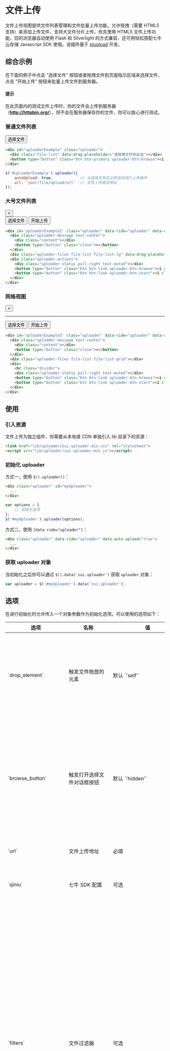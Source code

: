 # 文件上传

文件上传视图提供文件列表管理和文件批量上传功能，允许拖拽（需要 HTML5 支持）来添加上传文件，支持大文件分片上传，优先使用 HTML5 文件上传功能，旧的浏览器自动使用 Flash 和 Silverlight 的方式兼容，还可用轻松搭配七牛云存储 Javascript SDK 使用。该插件基于 <a href="http://www.plupload.com/" target="_blank">plupload</a> 开发。

## 综合示例

在下面的例子中点击 “选择文件” 按钮或者拖拽文件到页面指示区域来选择文件，点击 “开始上传” 按钮来批量上传文件到服务器。

<div class="alert alert-primary">
  <h4>提示</h4>
  <p>在此页面内的测试文件上传时，你的文件会上传到服务器（<a target="_blank" class="alert-link text-hostname" href="http://httpbin.org/post"><strong>http://httpbin.org/</strong></a>），但不会在服务器保存你的文件，你可以放心进行测试。</p>
</div>


### 普通文件列表

<div class="example">
  <div id="uploaderExample" class="uploader" data-auto-upload="true">
    <div class="uploader-files file-list" data-drag-placeholder="请拖拽文件到此处"></div>
    <button type="button" class="btn btn-primary uploader-btn-browse"><i class="icon icon-cloud-upload"></i> 选择文件</button>
  </div>
</div>

```html
<div id="uploaderExample" class="uploader">
  <div class="file-list" data-drag-placeholder="请拖拽文件到此处"></div>
  <button type="button" class="btn btn-primary uploader-btn-browse"><i class="icon icon-cloud-upload"></i> 选择文件</button>
</div>
```

```js
$('#uploaderExample').uploader({
    autoUpload: true,            // 当选择文件后立即自动进行上传操作
    url: 'your/file/upload/url'  // 文件上传提交地址
});
```

### 大号文件列表

<div class="example">
  <div id='uploaderExample2' class="uploader">
    <div class="uploader-message text-center">
      <div class="content"></div>
      <button type="button" class="close">×</button>
    </div>
    <div class="uploader-files file-list file-list-lg" data-drag-placeholder="请拖拽文件到此处"></div>
    <div class="uploader-actions">
      <div class="uploader-status pull-right text-muted"></div>
      <button type="button" class="btn btn-link uploader-btn-browse"><i class="icon icon-plus"></i> 选择文件</button>
      <button type="button" class="btn btn-link uploader-btn-start"><i class="icon icon-cloud-upload"></i> 开始上传</button>
    </div>
  </div>
</div>

```html
<div id='uploaderExample2' class="uploader" data-ride="uploader" data-url="your/file/upload/url">
  <div class="uploader-message text-center">
    <div class="content"></div>
    <button type="button" class="close">×</button>
  </div>
  <div class="uploader-files file-list file-list-lg" data-drag-placeholder="请拖拽文件到此处"></div>
  <div class="uploader-actions">
    <div class="uploader-status pull-right text-muted"></div>
    <button type="button" class="btn btn-link uploader-btn-browse"><i class="icon icon-plus"></i> 选择文件</button>
    <button type="button" class="btn btn-link uploader-btn-start"><i class="icon icon-cloud-upload"></i> 开始上传</button>
  </div>
</div>
```

### 网格视图

<div class="example">
  <div id='uploaderExample3' class="uploader">
    <div class="uploader-message text-center">
      <div class="content"></div>
      <button type="button" class="close">×</button>
    </div>
    <div class="uploader-files file-list file-list-grid"></div>
    <div>
      <hr class="divider">
      <div class="uploader-status pull-right text-muted"></div>
      <button type="button" class="btn btn-link uploader-btn-browse"><i class="icon icon-plus"></i> 选择文件</button>
      <button type="button" class="btn btn-link uploader-btn-start"><i class="icon icon-cloud-upload"></i> 开始上传</button>
    </div>
  </div>
</div>

```html
<div id='uploaderExample3' class="uploader" data-ride="uploader" data-url="your/file/upload/url">
  <div class="uploader-message text-center">
    <div class="content"></div>
    <button type="button" class="close">×</button>
  </div>
  <div class="uploader-files file-list file-list-grid"></div>
  <div>
    <hr class="divider">
    <div class="uploader-status pull-right text-muted"></div>
    <button type="button" class="btn btn-link uploader-btn-browse"><i class="icon icon-plus"></i> 选择文件</button>
    <button type="button" class="btn btn-link uploader-btn-start"><i class="icon icon-cloud-upload"></i> 开始上传</button>
  </div>
</div>
```

## 使用

### 引入资源

文件上传为独立组件，你需要从本地或 CDN 单独引入 lib 目录下的资源：

```html
<link href="lib/uploader/zui.uploader.min.css" rel="stylesheet">
<script src="lib/uploader/zui.uploader.min.js"></script>
```

### 初始化 uploader

方式一，使用 `$().uploader()`：

```html
<div class="uploader" id="myUploader">
  ...
</div>
```

```js
var options = {
    // 初始化选项
};
$('#myUploader').uploader(options);
```

方式二，使用 `[data-ride="uploader"]`：

```html
<div class="uploader" data-ride="uploader" data-auto-upload="true">
  ...
</div>
```

### 获取 uploader 对象

当初始化之后你可以通过 `$().data('zui.uploader')` 获取 `uploader` 对象：

```js
var uploader = $('#myUploader').data('zui.uploader');
```

## 选项

在进行初始化时允许传入一个对象参数作为初始化选项。可以使用的选项如下：

<table class="table table-bordered">
  <thead>
    <tr>
      <th style="width: 100px">选项</th>
      <th style="width: 130px">名称</th>
      <th style="width: 110px">值</th>
      <th>描述</th>
    </tr>
  </thead>
  <tbody>
    <tr>
      <td>`drop_element`</td>
      <td>触发文件拖放的元素</td>
      <td>默认 `'self'`</td>
      <td>
        <p>所有可用的值如下：</p>
        <ul>
          <li>`'self'`：使用 uploader 本身作为拖放文件的触发元素；</li>
          <li>`'fileList'`：使用文件列表；</li>
          <li>jQuery 对象；</li>
          <li>使用 jQuery 选择器来指定触发元素。</li>
        </ul>
      </td>
    </tr>
    <tr>
      <td>`browse_button`</td>
      <td>触发打开选择文件对话框按钮</td>
      <td>默认 `'hidden'`</td>
      <td>
        <p>所有可用的值如下：</p>
        <ul>
          <li>`null` 或 `'hidden'`：不显示按钮，此时仍然可以使用 '.uploader-btn-browse' 类来标记上传按钮；</li>
          <li>`'>.uploader-btn-browse'`：在 `.uploader` 内查找包含类 `.uploader-btn-browse` 的元素；</li>
          <li>`'#uploaderBtn'`：在页面内查找 ID 为 `uploaderBtn` 的元素；</li>
        </ul>
      </td>
    </tr>
    <tr>
      <td>`url`</td>
      <td>文件上传地址</td>
      <td>必填</td>
      <td>服务器端处理文件上传的地址，可用为完整地址或者相对于当前页面的相对地址。</td>
    </tr>
    <tr>
      <td>`qiniu`</td>
      <td>七牛 SDK 配置</td>
      <td>可选</td>
      <td>
        <p>如果要使用七牛 SDK 来上传文件，则需要配置此选项，否则请留空。七牛文件上传参见本文后续内容。</p>
      </td>
    </tr>
    <tr>
      <td>`filters`</td>
      <td>文件过滤器</td>
      <td>可选</td>
      <td>
        <p>用来过滤文件的类型、大小等。该选项为一个对象，可以包含如下属性的一项或全部：</p>
        <ul>
          <li>`mime_types`：用来设定允许上传的文件类型，该值为一个对象数组，每个对象包含 `title` 和 `extensions` 属性；</li>
          <li>`max_file_size`：最大允许上传的文件大小，例如 `1024`，单位为字节（b），也可用为一个字符串，包含数值或单位，例如 `128kb`；</li>
          <li>`prevent_duplicates`：是否允许选取重复的文件，默认为 `false` 不允许，如果两个文件名和大小都相同则被认为是重复的文件；</li>
        </ul>
        <p>此选项的一个完整示例如下：</p>
        <pre><code>{
    // 只允许上传图片或图标（.ico）
    mime_types: [
        {title: '图片', extensions: 'jpg,gif,png'},
        {title: '图标', extensions: 'ico'}
    ],
    // 最大上传文件为 1MB
    max_file_size: '1mb',
    // 不允许上传重复文件
    prevent_duplicates: true
}</code></pre>
      </td>
    </tr>
    <tr>
      <td>`fileList`</td>
      <td>文件列表容器元素</td>
      <td>默认为 `''`</td>
      <td>
        <p>可选值还包括：</p>
        <ul>
          <li>`'large'`：使用大号文件列表；</li>
          <li>`'grid'`：使用网格文件列表；</li>
          <li>`'>.file-list'`，在 `.uploader` 内查找包含 `.file-list` 类的元素作为文件列表容器；</li>
          <li>`'#myFileList'`，在页面内查找 ID 为 `myFileList` 的元素作为文件列表容器；</li>
          <li>`<div class="uploader-files file-list"></div>`：使用指定的 HTML 来创建文件列表容器元素。</li>
        </ul>
      </td>
    </tr>
    <tr>
      <td>`fileTemplate`</td>
      <td>文件显示元素模板</td>
      <td>默认 `''`</td>
      <td>当设置为空值时则使用默认模板 `<div class="file"><div class="file-progress-bar"></div><div class="file-wrapper"><div class="file-icon"><i class="icon icon-file-o"></i></div><div class="content"><div class="file-name"></div><div class="file-size small text-muted">0KB</div></div><div class="actions"><div class="file-status" data-toggle="tooltip"><i class="icon"></i> <span class="text"></span></div><a data-toggle="tooltip" class="btn btn-link btn-download-file" target="_blank"><i class="icon icon-download-alt"></i></a><button type="button" data-toggle="tooltip" class="btn btn-link btn-reset-file" title="Repeat"><i class="icon icon-repeat"></i></button><button type="button" data-toggle="tooltip" class="btn btn-link btn-rename-file" title="Rename"><i class="icon icon-pencil"></i></button><button type="button" data-toggle="tooltip" title="Remove" class="btn btn-link btn-delete-file"><i class="icon icon-trash text-danger"></i></button></div></div></div>`</td>
    </tr>
    <tr>
      <td>`fileFormater`</td>
      <td>文件显示元素格式化函数</td>
      <td>函数，可选</td>
      <td>
        <p>`function($file, file, status){}`</p>
        <p>其中各参数含义如下：</p>
        <ul>
          <li>`$file`：当前用于显示文件内容的元素（jQuery 对象）；</li>
          <li>`file`：当前用于显示的文件对象；</li>
          <li>`status`：当前文件状态；</li>
        </ul>
        <p>如果不指定此选项，则使用默认的格式化函数。</p>
      </td>
    </tr>
    <tr>
      <td>`fileIconCreator`</td>
      <td>文件图标生成器函数</td>
      <td>函数，可选</td>
      <td>
        <p>`function(fileType, file, uploader){}`</p>
        <p>其中各参数含义如下：</p>
        <ul>
          <li>`fileType`：当前文件类型，例如 `'image/gif'`；</li>
          <li>`file`：当前文件对象；</li>
          <li>`uploader`：当前 uploader 对象；</li>
        </ul>
        <p>在此选项指定的函数返回用于展示文件图标的 HTML 内容。如果不指定此选项，则使用默认的图标生成器函数。</p>
      </td>
    </tr>
    <tr>
      <td>`staticFiles`</td>
      <td>初始静态文件对象数组</td>
      <td>对象数组</td>
      <td>
        <p>在此选项中设定文件上传控件初始化显示在文件列表中的静态文件条目。对象数组的对象格式如下：</p>
        <pre><code>{
    id,              // 文件id
    name,            // 文件名，例如"myfile.gif"
    type,            // 文件类型，例如"image/jpeg"
    size,            // 文件大小，单位为字节，当启用了客户端压缩功能后，该值可能会改变
    origSize,        // 文件的原始大小，单位为字节
    lastModifiedDate // 文件的最后修改时间
}</code></pre>
      </td>
    </tr>
    <tr>
      <td>`rename`</td>
      <td>是否支持文件重命名</td>
      <td>默认为 `true`</td>
      <td></td>
    </tr>
    <tr>
      <td>`renameExtension`</td>
      <td>是否允许重命名文件扩展名</td>
      <td>默认为 `false`</td>
      <td></td>
    </tr>
    <tr>
      <td>`renameByClick`</td>
      <td>是否点击文件名即可重命名</td>
      <td>默认为 `true`</td>
      <td></td>
    </tr>
    <tr>
      <td>`autoUpload`</td>
      <td>是否自动上传文件</td>
      <td>默认为 `false`</td>
      <td></td>
    </tr>
    <tr>
      <td>`browseByClickList`</td>
      <td>是否点击文件列表上传文件</td>
      <td>默认为 `false`</td>
      <td>如果设置为 `true`，则可用通过点击文件列表来触发打开文件选择对话框事件，此时可能会忽略文件条目上的一些事件。</td>
    </tr>
    <tr>
      <td>`dropPlaceholder`</td>
      <td>拖放时的提示文本</td>
      <td>默认为 `true`</td>
      <td>设定字符串来指定用于拖放时的提示文本，如果设置为 `true` 则显示默认的提示文本。</td>
    </tr>
    <tr>
      <td>`previewImageIcon`</td>
      <td>使用图片预览图作为图标</td>
      <td>默认 `true`</td>
      <td>如果设置为 `true`，当文件类型为图片时使用图片的预览图代替文件图标。</td>
    </tr>
    <tr>
      <td>`sendFileName`</td>
      <td>发送文件名称</td>
      <td>默认为 `true`</td>
      <td>
        <p>可选值如下：</p>
        <ul>
          <li>`true`，使用表单 `'name'` 字段发送文件名称；</li>
          <li>`false`，不发送文件名称；</li>
          <li>指定一个字符串作为表单字段名称来发送文件名。</li>
        </ul>
      </td>
    </tr>
    <tr>
      <td>`sendFileId`</td>
      <td>发送文件 ID</td>
      <td>默认为 `true`</td>
      <td>
        <p>可选值如下：</p>
        <ul>
          <li>`true`，使用表单 `'name'` 字段发送文件 ID；</li>
          <li>`false`，不发送文件 ID；</li>
          <li>指定一个字符串作为表单字段 ID 来发送文件名。</li>
        </ul>
      </td>
    </tr>
    <tr>
      <td>`responseHandler`</td>
      <td>服务器响应处理</td>
      <td>`true`（默认）或函数</td>
      <td>
        <p>当设置为 `true` 时，使用默认的服务器响应处理函数（解析 json 对象并判断上传结果）；</p>
        <p>当设置为回调函数时，函数 `function(responseObject, file){}` 参数定义如下：</p>
        <ul>
          <li>`responseObject`：服务器响应数据对象；</li>
          <li>`file`：当前上传的文件对象。</li>
        </ul>
        <p>在此函数内返回的任何文本内容都会当作错误的消息文本并且视此次上传失败。</p>
      </td>
    </tr>
    <tr>
      <td>`limitFilesCount`</td>
      <td>限制文件上传数目</td>
      <td>`false`（默认）或数字</td>
      <td></td>
    </tr>
    <tr>
      <td>`deleteConfirm`</td>
      <td>移除文件进行确认</td>
      <td>`false`（默认）或字符串</td>
      <td>
        <p>可选值如下：</p>
        <ul>
          <li>`false`，不进行确认；</li>
          <li>`true`，进行确认；</li>
          <li>使用字符串来作为消息进行确认。</li>
        </ul>
      </td>
    </tr>
    <tr>
      <td>`removeUploaded`</td>
      <td>移除已上传文件</td>
      <td>`false`（默认）或 `true`</td>
      <td></td>
    </tr>
    <tr>
      <td>`statusCreator`</td>
      <td>上传状态文本生成器</td>
      <td>函数，可选</td>
      <td>
        <p>`function(total, state, uploader){}`</p>
        <p>其中各参数含义如下：</p>
        <ul>
          <li>`total`：当前文件队列进度对象；</li>
          <li>`state`：当前文件队列状态；</li>
          <li>`uploader`：当前 uploader 对象；</li>
        </ul>
      </td>
    </tr>
    <tr>
      <td>`previewImageSize`</td>
      <td>预览图尺寸</td>
      <td>`{width, height}`</td>
      <td>默认 `{width: 200, height: 200}`</td>
    </tr>
    <tr>
      <td>`uploadedMessage`</td>
      <td>显示上传成功消息</td>
      <td>默认 `true`</td>
      <td>
        <p>所有可用的值如下：</p>
        <ul>
          <li>`true`：使用默认的提示消息；</li>
          <li>`false`：不显示提示消息；</li>
          <li>指定一个字符串用来格式化提示消息，例如 `已上传 {uploaded} 个文件，{failed} 个文件上传失败。`；</li>
          <li>指定一个函数来返回格式化提示消息，函数定义为：`function(result){}`，其中参数 `result` 为 `{uploaded, failed}`，包含了此次上传成功的数目和失败的数目。</li>
        </ul>
      </td>
    </tr>
    <tr>
      <td>`deleteActionOnDone`</td>
      <td>是否允许删除上传成功的文件</td>
      <td>默认 `false`</td>
      <td>
        <p>所有可用的值如下：</p>
        <ul>
          <li>`false`：不允许从文件列表删除上传成功的文件；</li>
          <li>
            <p>指定一个函数来决定是否删除文件，函数定义为 `function(file, doRemoveFile){}`，在此函数内返回 `true` 来确认删除文件，其中函数参数定义如下：</p>
            <ul>
              <li>`file`，将要删除的文件对象；</li>
              <li>`doRemoveFile`，一个回调函数对象，调用此函数则会直接删除。</li>
            </ul>
            <p>当文件上传成功之后如果想删除文件通常需要先在服务器将文件删除，你可用在此回调函数内向服务器发起请求，然后再从文件上传视图的文件列表中移除。</p>
          </li>
        </ul>
      </td>
    </tr>
    <tr>
      <td>`renameActionOnDone`</td>
      <td>是否允许重命名上传成功的文件</td>
      <td>默认 `false`</td>
      <td>
        <p>所有可用的值如下：</p>
        <ul>
          <li>`false`：不允许重命名上传成功的文件；</li>
          <li>
            <p>指定一个函数来决定是否重命名文件，函数定义为 `function(file, filename, doRenameFile){}`，在此函数内返回 `true` 来确认重命名文件，其中函数参数定义如下：</p>
            <ul>
              <li>`file`，将要重命名的文件对象；</li>
              <li>`filename`，新的文件名；</li>
              <li>`doRenameFile`，一个回调函数对象，调用此函数则会直接重命名。</li>
            </ul>
            <p>当文件上传成功之后如果想重命名文件通常需要先在服务器将文件重命名，你可用在此回调函数内向服务器发起请求，然后再在文件列表中更改文件名称。</p>
          </li>
        </ul>
      </td>
    </tr>
    <tr>
      <td>`headers`</td>
      <td>自定义头信息</td>
      <td>默认 `{}`</td>
      <td>使用一个对象中的属性和值作为键值对来定义上传到服务器请求的头信息。HTML 4 的上传方式不支持自定义头信息。</td>
    </tr>
    <tr>
      <td>`multipart`</td>
      <td>使用 `multipart/form-data`</td>
      <td>默认为 `true`</td>
      <td>如果为 `true`，则上传文件时以 `multipart/form-data` 来提交表单到服务器，如果为 `false` 则使用二进制的形式来上传文件。使用二进制的形式上传文件可能会存在问题，推荐使用 `multipart/form-data` 的形式。</td>
    </tr>
    <tr>
      <td>`multipart_params`</td>
      <td>multipart 附加参数</td>
      <td>函数或对象，默认 `{}`</td>
      <td>
        <p>当提交表单时附加到请求中的参数，如果是 php 服务器端可用使用 `$_POST` 获取到这些参数。例如：</p>
        <pre><code>{
    foo: 'foo',
    bar: ['bar1', 'bar2'],
    test: {
        attr1: 'attr1 value'
    }
}</code></pre>
        <p>当设置为回调函数时会在提交文件之前调用，使用返回值作为附加参数提交到服务器，该回调函数包含一个参数为当前提交的文件对象。</p>
        <pre><code>function(file, params) {
    return {filename: file.name, extension: file.ext};
}</code></pre>
        <p>回调函数参数定义如下：</p>
        <ul>
          <li><code>file</code>：当前准备上传的文件对象；</li>
          <li><code>params</code>：当前默认的参数对象，你可以修改这个对象并返回作为新的参数对象。</li>
        </ul>
      </td>
    </tr>
    <tr>
      <td>`max_retries`</td>
      <td>最大尝试次数</td>
      <td>默认 `3`</td>
      <td>当上传失败时的最大尝试次数，如果为 `0` 表示不重试。</td>
    </tr>
    <tr>
      <td>`chunk_size`</td>
      <td>分片上传大小</td>
      <td>默认 `1mb`</td>
      <td>如果此值为一个数字，则默认单位为字节，如果为 `0`，则表示不启用分片上传。</td>
    </tr>
    <tr>
      <td>`resize`</td>
      <td>图片修改设置</td>
      <td>默认 `{}`</td>
      <td>
        <p>使用一个对象来设置如果在上传图片之前对图片进行修改。该对象可以包含如下属性的一项或全部：</p>
        <ul>
          <li>`width`：图片压缩后的宽度，如果不指定此属性则保持图片的原始宽度；</li>
          <li>`height`：图片压缩后的高度，如果不指定此属性则保持图片的原始高度；</li>
          <li>`crop`：是否对图片进行裁剪；</li>
          <li>`quality`：图片压缩质量，可取值为 `0~100`，数值越大，图片质量越高，压缩比例越小，文件体积也越大，默认为 `90`，只对 `.jpg` 图片有效；</li>
          <li>`preserve_headers`：是否保留图片的元数据，默认为 `true` 保留，如果为 `false` 不保留。</li>
        </ul>
        <p>该选项的一个完整示例如下：</p>
        <pre><code>{
    width: 128,
    height: 128,
    crop: true,
    quuality: 90,
    preserve_headers: false
}</code></pre>
      </td>
    </tr>
    <tr>
      <td>`multi_selection`</td>
      <td>是否可用一次选取多个文件</td>
      <td>默认 `true`</td>
    </tr>
    <tr>
      <td>`unique_names`</td>
      <td>为文件分配唯一文件名</td>
      <td>默认 `false`</td>
      <td>如果为 `true`，则会为每一个上传的文件生成一个唯一的文件名，并作为额外的参数提交到服务器。</td>
    </tr>
    <tr>
      <td>`runtimes`</td>
      <td>文件上传方式</td>
      <td>默认 `html5,flash,silverlight,html4`</td>
      <td>默认情况下会根据浏览器支持的情况自动配置此参数。</td>
    </tr>
    <tr>
      <td>`file_data_name`</td>
      <td>文件域在表单中的名称</td>
      <td>默认 `'file'`</td>
      <td>如果为 `'file'`，则可用在服务器通过 `$_FILES['file']` 来获取上传的文件信息。</td>
    </tr>
    <tr>
      <td>`flash_swf_url`</td>
      <td>flash 上传组件地址</td>
      <td>默认为 `lib/uploader/Moxie.swf`</td>
      <td>请确保在文件上传页面能够通过此地址访问到此文件。</td>
    </tr>
    <tr>
      <td>`silverlight_xap_url`</td>
      <td>silverlight 上传组件地址</td>
      <td>默认为 `lib/uploader/Moxie.xap`</td>
      <td>请确保在文件上传页面能够通过此地址访问到此文件。</td>
    </tr>
    <tr>
      <td>`lang`</td>
      <td>界面语言</td>
      <td>默认 `''`</td>
      <td>
        <p>默认情况下设置为空值，会从浏览器 `<html lang="">` 属性上获取语言设置，但有也可以手动指定为以下选项：</p>
        <ul>
          <li>`'zh_cn'`：简体中文；</li>
          <li>`'zh_tw'`：繁体中文；</li>
          <li>`'en'`'：英文；</li>
          <li>`{...}`：使用一个对象来自定义语言，自定义语言对象应该包含的属性值参考内置语言对象 `$.zui.Uploader.LANG`。</li>
        </ul>
      </td>
    </tr>
  </tbody>
</table>

## 对象及属性

### 文件队列及文件状态

`$.zui.Uploader.STATUS` 对象提供一些预设的属性来表示文件队列和文件的各个状态信息。

<table class="table table-bordered">
  <thead>
    <tr>
      <th>状态</th>
      <th>值</th>
      <th>描述</th>
    </tr>
  </thead>
  <tbody>
    <tr>
      <td>`STOPPED`</td>
      <td>`1`</td>
      <td>文件队列还没有开始上传，或者上传已暂停或已上传完成。</td>
    </tr>
    <tr>
      <td>`STARTED`</td>
      <td>`2`</td>
      <td>文件队列正在上传中。</td>
    </tr>
    <tr>
      <td>`QUEUED`</td>
      <td>`1`</td>
      <td>文件已被添加到上传队列中等待上传。</td>
    </tr>
    <tr>
      <td>`UPLOADING`</td>
      <td>`2`</td>
      <td>文件正在上传中。</td>
    </tr>
    <tr>
      <td>`FAILED`</td>
      <td>`3`</td>
      <td>文件上传失败。</td>
    </tr>
    <tr>
      <td>`DONE`</td>
      <td>`4`</td>
      <td>文件已上传到服务器。</td>
    </tr>
  </tbody>
</table>

### 文件对象属性和方法

在很多回调函数中会给出文件对象信息。

<table class="table table-bordered">
  <thead>
    <tr>
      <th>属性/方法</th>
      <th>说明</th>
    </tr>
  </thead>
  <tbody>
    <tr>
      <td>`id`</td>
      <td>文件 ID</td>
    </tr>
    <tr>
      <td>`name`</td>
      <td>文件名称，例如 `'myFile.jpg'`</td>
    </tr>
    <tr>
      <td>`type`</td>
      <td>文件类型，例如 `'image/jpeg'`</td>
    </tr>
    <tr>
      <td>`ext`</td>
      <td>文件扩展名，例如 `'.gif'`</td>
    </tr>
    <tr>
      <td>`isImage`</td>
      <td>文件是否为图片</td>
    </tr>
    <tr>
      <td>`previewImage`</td>
      <td>图片文件的预览图地址</td>
    </tr>
    <tr>
      <td>`size`</td>
      <td>文件大小，单位为字节（b）</td>
    </tr>
    <tr>
      <td>`origSize`</td>
      <td>文件的原始大小，单位为字节（b）</td>
    </tr>
    <tr>
      <td>`loaded`</td>
      <td>文件已上传部分的大小，单位为字节（b）</td>
    </tr>
    <tr>
      <td>`percent`</td>
      <td>文件已上传部分所占的百分比，例如 `50` 表示已上传了 50%</td>
    </tr>
    <tr>
      <td>`status`</td>
      <td>文件的状态，该值为 `$.zui.Uploader.STATUS` 对象上的一个属性值。</td>
    </tr>
    <tr>
      <td>`lastModifiedDate`</td>
      <td>文件上次修改的时间</td>
    </tr>
    <tr>
      <td>`getNative()`</td>
      <td>获取原生的文件对象</td>
    </tr>
    <tr>
      <td>`destroy()`</td>
      <td>销毁文件对象</td>
    </tr>
  </tbody>
</table>

并不保证任何时候文件对象中都包含以上全部属性。

### 文件上传队列进度信息

文件上传队列进度信息为一个对象，包含如下属性：

<table class="table table-bordered">
  <thead>
    <tr>
      <th>属性</th>
      <td>说明</td> 
    </tr>
  </thead>
  <tbody>
    <tr>
      <td>`size`</td>
      <td>上传队列中所有文件的总大小，单位为字节（b）</td>
    </tr>
    <tr>
      <td>`loaded`</td>
      <td>上传队列中已上传文件的总大小，单位为字节（b）</td>
    </tr>
    <tr>
      <td>`uploaded`</td>
      <td>上传队列中已上传成功的文件数目</td>
    </tr>
    <tr>
      <td>`failed`</td>
      <td>上传队列上传失败的文件数目</td>
    </tr>
    <tr>
      <td>`queued`</td>
      <td>上传队列中等待上传或者正在上传的文件数目</td>
    </tr>
    <tr>
      <td>`percent`</td>
      <td>上传队列已完成上传占所有文件的百分比，为一个 `0~100` 数值，如果为 `50`，表示已上传了 `50%`</td>
    </tr>
    <tr>
      <td>`bytesPerSec`</td>
      <td>上传的速度，单位为字节/秒，即 `b/s`</td>
    </tr>
  </tbody>
</table>

### 错误代码属性

这些属性在 `$.zui.Uploader.ERRORS` 对象上。

<table class="table table-bordered">
  <thead>
    <tr>
      <th>属性</th>
      <th>值</th>
      <th>描述</th>
    </tr>
  </thead>
  <tbody>
    <tr>
      <td>`GENERIC_ERROR`</td>
      <td>`-100`</td>
      <td>通用错误</td>
    </tr>
    <tr>
      <td>`HTTP_ERROR`</td>
      <td>`-200`</td>
      <td>HTTP 网络错误</td>
    </tr>
    <tr>
      <td>`IO_ERROR`</td>
      <td>`-300`</td>
      <td>文件读写错误，例如无法读取所选择的文件</td>
    </tr>
    <tr>
      <td>`SECURITY_ERROR`</td>
      <td>`-400`</td>
      <td>安全错误</td>
    </tr>
    <tr>
      <td>`INIT_ERROR`</td>
      <td>`-500`</td>
      <td>初始化时发生错误</td>
    </tr>
    <tr>
      <td>`FILE_SIZE_ERROR`</td>
      <td>`-600`</td>
      <td>文件大小不符合要求</td>
    </tr>
    <tr>
      <td>`FILE_EXTENSION_ERROR`</td>
      <td>`-601`</td>
      <td>文件类型不符合要求</td>
    </tr>
    <tr>
      <td>`FILE_DUPLICATE_ERROR`</td>
      <td>`-602`</td>
      <td>选择了重复的文件</td>
    </tr>
    <tr>
      <td>`IMAGE_FORMAT_ERROR`</td>
      <td>`-700`</td>
      <td>图片格式错误</td>
    </tr>
    <tr>
      <td>`IMAGE_MEMORY_ERROR`</td>
      <td>`-701`</td>
      <td>内存错误</td>
    </tr>
    <tr>
      <td>`IMAGE_DIMENSIONS_ERROR`</td>
      <td>`-702`</td>
      <td>图片文件大小超出能处理的范围</td>
    </tr>
  </tbody>
</table>

## 方法

upload 对象实例上有如下方法：

### <span class="code text-danger">showMessage(message, type, time)</span>

在上传文件界面区域上显示一个消息，该方法参数定义如下：

* `message`：要显示的消息文本；
* `type`：消息类型，可选值包括 `'danger'`（危险消息，默认）、`'warning'`（警告）、`'info'`（一般），`'success'`（成功消息）。

### <span class="code text-danger">hideMessage()</span>

隐藏界面上的消息。

### <span class="code text-danger">start()</span>

开始上传队列中的文件。

### <span class="code text-danger">stop()</span>

停止上传队列中的文件。

### <span class="code text-danger">getState()</span>

获取上传队列状态代码。状态代码为 `$.zui.Uploader.STATUS` 对象上的属性值，可能的值包括 `$.zui.Uploader.STATUS.STARTED` 和 `$.zui.Uploader.STATUS.STOPPED`。

### <span class="code text-danger">isStarted()</span>

检查是否正在上传队列中的文件。如果返回 `true` 则表示已开始上传，`false` 表示当前没有进行上传文件。

### <span class="code text-danger">isStopped()</span>

检查是否已停止上传队列中的文件。如果返回 `true` 则表示还没有开始上传，或者上传已暂停或已上传完成，`false` 表示正在进行上传文件。

### <span class="code text-danger">getFiles()</span>

获取上传队列中的文件，返回结果为文件对象数组。

### <span class="code text-danger">getTotal()</span>

获取文件上传队列进度信息。参见本页面 [对象及属性 → 文件上传队列进度信息]。

### <span class="code text-danger">disableBrowse(disable)</span>

设置上传按钮的禁用状态，参数定义如下：

* `disable`：如果为 `true` 则将上传按钮设置为禁用，如果为 `false` 则取消上传按钮的禁用状态。

### <span class="code text-danger">getFile(id)</span>

通过文件 ID 获取文件对象，参数定义如下：

* `id`：文件对象的唯一 ID 值。

### <span class="code text-danger">showFile(file)</span>

在文件列表上显示文件（根据文件对象 ID 属性来判断，如果文件列表上有相同 ID 的文件，则更新，否则在文件列表上新增一项），参数定义如下：

* `file`：要显示的文件对象，或者为多个要显示的文件对象数组。

### <span class="code text-danger">removeFile(file)</span>

将文件从文件队列中移除，参数定义如下：

* `file`：要移除的文件对象。

### <span class="code text-danger">destroy()</span>

销毁 `uploader` 实例。

### <span class="code text-danger">showStatus()</span>

刷新上传进度状态信息。需要有 `.uploader-message` 元素。

### 调用方法

以调用开始上传方法 `start()` 为例：

```js
// 1. 获取 uploader 实例对象
var uploader = $('#myUploader').data('zui.uploader');

// 2. 调用 start 方法
uploader.start();
```

## 事件

### <span class="code text-danger">onInit</span>

当初始化完成后触发，回调函数形式为：

* `function()`

### <span class="code text-danger">onFilesAdded</span>

当文件被添加到上传队列时触发，回调函数形式为：

* `function(files)`

回调函数参数定义如下：

* `files`：添加到上传队列的文件对象数组。

### <span class="code text-danger">onUploadProgress</span>

当文件上传进度发送变化时触发，此回调函数会在上传文件的过程中反复触发，回调函数形式为：

* `function(file)`

回调函数参数定义如下：

* `file`：上传进度发生变化的文件对象。

### <span class="code text-danger">onFileUploaded</span>

当队列中的一个文件上传完成后触发，回调函数形式为：

* `function(file, responseObject)`

回调函数参数定义如下：

* `file`：上传进度发生变化的文件对象；
* `responseObject`：服务器返回的信息对象，包含如下属性：
  - `response`：服务器返回的文本信息；
  - `responseHeaders`：服务器返回的头部信息；
  - `status`：HTTP 状态码，例如 `200`。

### <span class="code text-danger">onUploadComplete</span>

当队列中所有文件上传完成后触发，回调函数形式为：

* `function(files)`

回调函数参数定义如下：

* `files`：上传完成的文件对象数组。

### <span class="code text-danger">onFilesRemoved</span>

当文件从上传队列移除后触发，回调函数形式为：

* `function(files)`

回调函数参数定义如下：

* `files`：被移除的文件对象数组。

### <span class="code text-danger">onChunkUploaded</span>

当启用分片上传选项后，每个文件片段上传完成时触发，回调函数形式为：

* `function(file, responseObject)`

回调函数参数定义如下：

* `file`：上传进度发生变化的文件对象；
* `responseObject`：服务器返回的信息对象，包含如下属性：
  - `offset`：当前上传的文件片段在文件总大小中的偏移；
  - `response`：服务器返回的文本信息；
  - `responseHeaders`：服务器返回的头部信息；
  - `status`：HTTP 状态码，例如 `200`；
  - `total`：当前文件的总大小，单位为字节（b）。

### <span class="code text-danger">onUploadFile</span>

当队列中的某个文件开始上传时触发，回调函数形式为：

* `function(file)`

回调函数参数定义如下：

* `file`：开始上传的文件对象。

### <span class="code text-danger">onBeforeUpload</span>

当队列中的某个文件开始上传之前触发，回调函数形式为：

* `function(file)`

回调函数参数定义如下：

* `file`：开始上传的文件对象。

### <span class="code text-danger">onStateChanged</span>

当文件队列状态发生改变时触发，回调函数形式为：

* `function(state)`

回调函数参数定义如下：

* `state`：文件队列状态，可能的值包括 `$.zui.Uploader.STATUS.STARTED` 和 `$.zui.Uploader.STATUS.STOPPED`。

### <span class="code text-danger">onQueueChanged</span>

当文件上传队列发生变化时触发，回调函数形式为：

* `function()`

### <span class="code text-danger">onError</span>

当发生错误时触发，回调函数形式为：

* `function(error)`

回调函数参数定义如下：

* `error`：错误信息对象，包含如下属性：
  - `code`：错误代码，参见错误代码属性说明；
  - `message`：错误消息文本；
  - `file`：发生错误相关的文件对象。

### 绑定事件

方式一，使用 jQuery `$().on(event, callback)` 方式：

```js
$('#myUploader').uploader().on('onUploadFile', function(file) {
    console.log('上传成功', file);
});
```

方式二，在初始化时作为选项绑定：

```js
$('#myUploader').uploader({
    url: '...',
    // ...,
    onUploadFile: function(file) {
       console.log('上传成功', file);
    }
});
```

### 在事件中访问 uploader 对象

所有事件回调函数的 `this` 变量都为当前 `uploader` 实例对象。

## 自定义 UI

文件上传视图提供了最大限度的定制机制，你可以定制自己的文件上传 UI。

### HTML 结构

在文件上传视图中约定了一些特定的类来使得你的 UI 交互生效。通常情况下文件上传视图的 HTML 结构如下：

```html
<div class="uploader">
  <div class="uploader-message">
    <div class="content"></div>
    <button type="button" class="close">×</button>
  </div>
  <div class="uploader-files file-list" data-drag-placeholder="请拖拽文件到此处"></div>
  <div class="uploader-actions">
    <div class="uploader-status pull-right text-muted"></div>
    <button type="button" class="btn btn-link uploader-btn-browse"><i class="icon icon-plus"></i> 选择文件</button>
    <button type="button" class="btn btn-link uploader-btn-start"><i class="icon icon-cloud-upload"></i> 开始上传</button>
  </div>
</div>
```

约定的特殊类说明：

<table class="table table-bordered">
  <thead>
    <tr>
      <th style="width: 160px">特殊类</th>
      <th>说明</th>
    </tr>
  </thead>
  <tbody>
    <tr>
      <td>`.uploader`</td>
      <td>文件上传顶层容器，你可用在此元素上使用 `[data-*=*]` 来设置初始化选项，使用 `[data-ride="uploader"]` 来启用文件加载完成时自动进行初始化。</td>
    </tr>
    <tr>
      <td>`.uploader-files`</td>
      <td>
        <p>文件列表，还可用同时使用如下外观类中的一个：</p>
        <ul>
          <li>`.file-list`：使用默认文件列表外观；</li>
          <li>`.file-list.file-list-lg`：使用大号文件列表外观；</li>
          <li>`.file-list.file-list-grid`：使用网格文件列表外观。</li>
        </ul>
        <p>使用 `[data-drag-placeholder=""]`，来设置文件上传列表的预设提示文本。</p>
      </td>
    </tr>
    <tr>
      <td>`.uploader-message`</td>
      <td>
        <p>用于在此元素中显示交互过程中的消息。在 `.uploader-message` 内你还可以放置一个 `.close` 来指定用于关闭此消息的按钮，使用 `.content` 来指定消息文本显示的元素。一个完整的示例如下：</p>
        <pre><code>&lt;div class=&quot;uploader-message&quot;&gt;
  &lt;div class=&quot;content&quot;&gt;&lt;/div&gt;
  &lt;button type=&quot;button&quot; class=&quot;close&quot;&gt;&times;&lt;/button&gt;
&lt;/div&gt;</code></pre>
      </td>
    </tr>
    <tr>
      <td>`.uploader-actions`</td>
      <td>用于放置文件上传操作相关按钮。</td>
    </tr>
    <tr>
      <td>`.uploader-btn-browse`</td>
      <td>通常用于标记一个按钮，点击此按钮会打开文件对话框。</td>
    </tr>
    <tr>
      <td>`.uploader-btn-start`</td>
      <td>通常用于标记一个按钮，点击此按钮会开始（或恢复）上传文件队列中的文件到服务器。</td>
    </tr>
    <tr>
      <td>`.uploader-btn-stop`</td>
      <td>通常用于标记一个按钮，点击此按钮会暂停上传文件队列中的文件到服务器。</td>
    </tr>
    <tr>
      <td>`.uploader-status`</td>
      <td>用于在此元素中显示文件上传状态信息，包括文件上传进度、实时速度或文件数量等。</td>
    </tr>
  </tbody>
</table>

### 自定义文件元素模板

文件元素模板决定如何在文件列表上显示一个文件条目。默认的模板为：

```html
<div class="file">
  <div class="file-progress-bar"></div>
  <div class="file-wrapper">
    <div class="file-icon"><i class="icon icon-file-o"></i></div>
    <div class="content">
      <div class="file-name"></div>
      <div class="file-size small text-muted">0KB</div>
    </div>
    <div class="actions">
      <div class="file-status" data-toggle="tooltip"><i class="icon"></i> <span class="text"></span></div>
      <a data-toggle="tooltip" class="btn btn-link btn-download-file" target="_blank"><i class="icon icon-download-alt"></i></a>
      <button type="button" data-toggle="tooltip" class="btn btn-link btn-reset-file" title="Repeat"><i class="icon icon-repeat"></i></button>
      <button type="button" data-toggle="tooltip" class="btn btn-link btn-rename-file" title="Rename"><i class="icon icon-pencil"></i></button>
      <button type="button" data-toggle="tooltip" title="Remove" class="btn btn-link btn-delete-file"><i class="icon icon-trash text-danger"></i></button>
    </div>
  </div>
</div>
```

有两种方式来设置文件元素模板。方式一是通过初始化选项 `fileTemplate`：

```js
$('#myUploader').uploader({
    url: '...',
    // ...
    fileTemplate: "..." // 设置文件模板字符串
});
```

方式二是通过在 `.uploader-files` 元素内使用 `.template` 类来标记一个元素作为文件模板：

```html
<div id='uploaderExample2' class="uploader" data-ride="uploader" data-url="your/file/upload/url" data-auto-upload="true">
  <div class="uploader-files file-list" data-drag-placeholder="请拖拽文件到此处">
    <div class="file template">
      <!-- 文件模板元素内部内容 -->
    </div>
  </div>
</div>
```

文件元素模板中可以使用如下约定的特殊类：

<table class="table table-bordered">
  <thead>
    <tr>
      <th>类</th>
      <th>说明</th>
    </tr>
  </thead>
  <tbody>
    <tr>
      <td>`.file`</td>
      <td>文件元素容器类</td>
    </tr>
    <tr>
      <td>`.file-progress-bar`</td>
      <td>文件上传进度条</td>
    </tr>
    <tr>
      <td>`.file-icon`</td>
      <td>用于显示文件图标</td>
    </tr>
    <tr>
      <td>`.file-name`</td>
      <td>用于显示文件名</td>
    </tr>
    <tr>
      <td>`.file-size`</td>
      <td>用于显示文件大小</td>
    </tr>
    <tr>
      <td>`.file-status`</td>
      <td>用于显示文件状态信息</td>
    </tr>
    <tr>
      <td>`.btn-download-file`</td>
      <td>用户点击此元素触发文件下载操作</td>
    </tr>
    <tr>
      <td>`.btn-reset-file`</td>
      <td>用户点击此元素触发重新上传操作</td>
    </tr>
    <tr>
      <td>`.btn-rename-file`</td>
      <td>用户点击此元素触发文件重命名操作</td>
    </tr>
    <tr>
      <td>`.btn-delete-file`</td>
      <td>用户点击此元素触发移除文件操作</td>
    </tr>
  </tbody>
</table>

文件模板中也可以完全不用约定的特殊类（`.file` 类除外），通过初始化选项 `fileFormater` 指定一个回调函数来格式化文件元素，该回调函数定义为：

* `function($file, file, status)`

参数定义如下：

* `$file`：要格式化的文件元素；
* `file`：当前文件对象；
* `status`：当前文件状态。

回调函数中 `this` 变量为当前 `uploader` 实例。

简单的回调函数例子：

```js
$('#myUploader').uploader({
    url: '...',
    // ...
    fileFormater: function($file, file, status) {
        $file.find('.file-name').text(file.name);
        // ...
    }
});
```

### 自定义文件图标

默认情况下会为不同的文件类型显示不同的文件图标，也可以通过初始化选项 `fileIconCreator` 制定一个回调函数来返回用于显示图标的 HTML 源码，该回调函数定义为：

* `function(fileType, file, uploader)`

回调函数参数定义如下：

* `fileType`：文件类型，例如 `'image/jpeg'`；
* `file`：文件对象；
* `uploader`：uploader 实例对象。

例子：

```js
$('#myUploader').uploader({
    url: '...',
    // ...
    fileFormater: function(fileType, file, uploader) {
        if(fileType.indexOf('image') === 0) {
            // 如果文件是图片，返回图片图标
            return '<i class="icon icon-file-image"></i>';
        } else {
            // 处理其他非图片文件情况
        }
    }
})
```

### 定制示例

下面给出一个用表格来显示文件列表的例子。

<example>
  <div id="tableUploader" class="uploader">
    <div class="uploader-message text-center">
      <div class="content"></div>
      <button type="button" class="close">×</button>
    </div>
    <table class="table table-bordered">
      <thead>
        <tr>
          <th colspan="2">文件名</th>
          <th style="width: 100px">大小</th>
          <th style="width: 160px; text-align: center;">状态/操作</th>
        </tr>
      </thead>
      <tbody class="uploader-files">
        <tr class="file template">
          <td style="width: 38px; padding: 3px"><div class="file-icon"></div></td>
          <td style="padding: 0">
            <div style="position: relative; padding: 8px;">
              <strong class="file-name"></strong>
              <div class="file-progress-bar"></div>
            </div>
          </td>
          <td><span class="file-size text-muted"></span></td>
          <td class="actions text-right" style="padding: 0 4px;">
            <div class="file-status" data-toggle="tooltip" style="margin: 8px;"><i class="icon"></i> <span class="text"></span></div>
            <a data-toggle="tooltip" class="btn btn-link btn-download-file" target="_blank"><i class="icon icon-download-alt"></i></a>
            <button type="button" data-toggle="tooltip" class="btn btn-link btn-reset-file" title="Repeat"><i class="icon icon-repeat"></i></button>
            <button type="button" data-toggle="tooltip" class="btn btn-link btn-rename-file" title="Rename"><i class="icon icon-pencil"></i></button>
            <button type="button" data-toggle="tooltip" title="Remove" class="btn btn-link btn-delete-file"><i class="icon icon-trash text-danger"></i></button>
          </td>
        </tr>
      </tbody>
      <tfoot>
        <tr>
          <td colspan="4" style="padding: 4px 0">
            <div style="position: relative;">
              <div class="uploader-status pull-right text-muted" style="margin-top: 5px;"></div>
              <button type="button" class="btn btn-link uploader-btn-browse"><i class="icon icon-plus"></i> 选择文件</button>
              <button type="button" class="btn btn-link uploader-btn-start"><i class="icon icon-cloud-upload"></i> 开始上传</button>
            </div>
          </td>
        </tr>
      </tfoot>
    </table>
  </div>
</example>

```html
<div id="tableUploader" class="uploader">
  <div class="uploader-message text-center">
    <div class="content"></div>
    <button type="button" class="close">×</button>
  </div>
  <table class="table table-bordered">
    <thead>
      <tr>
        <th colspan="2">文件名</th>
        <th style="width: 100px">大小</th>
        <th style="width: 160px; text-align: center;">状态/操作</th>
      </tr>
    </thead>
    <tbody class="uploader-files">
      <tr class="file template">
        <td style="width: 38px; padding: 3px"><div class="file-icon"></div></td>
        <td style="padding: 0">
          <div style="position: relative; padding: 8px;">
            <strong class="file-name"></strong>
            <div class="file-progress-bar"></div>
          </div>
        </td>
        <td><span class="file-size text-muted"></span></td>
        <td class="actions text-right" style="padding: 0 4px;">
          <div class="file-status" data-toggle="tooltip" style="margin: 8px;"><i class="icon"></i> <span class="text"></span></div>
          <a data-toggle="tooltip" class="btn btn-link btn-download-file" target="_blank"><i class="icon icon-download-alt"></i></a>
          <button type="button" data-toggle="tooltip" class="btn btn-link btn-reset-file" title="Repeat"><i class="icon icon-repeat"></i></button>
          <button type="button" data-toggle="tooltip" class="btn btn-link btn-rename-file" title="Rename"><i class="icon icon-pencil"></i></button>
          <button type="button" data-toggle="tooltip" title="Remove" class="btn btn-link btn-delete-file"><i class="icon icon-trash text-danger"></i></button>
        </td>
      </tr>
    </tbody>
    <tfoot>
      <tr>
        <td colspan="4" style="padding: 4px 0">
          <div style="position: relative;">
            <div class="uploader-status pull-right text-muted" style="margin-top: 5px;"></div>
            <button type="button" class="btn btn-link uploader-btn-browse"><i class="icon icon-plus"></i> 选择文件</button>
            <button type="button" class="btn btn-link uploader-btn-start"><i class="icon icon-cloud-upload"></i> 开始上传</button>
          </div>
        </td>
      </tr>
    </tfoot>
  </table>
</div>
```

```js
$('#tableUploader').uploader({
    url: 'url/for/upload/file'
});
```

## 处理服务器结果

### 默认处理方式

通常当服务器对上传的文件的 HTTP 请求状态为 `200` 则视为文件上传成功，否则视为文件上传失败。如果需要返回更加详细的错误信息，可以返回 JSON 对象字符串。在 JSON 对象中设置 `result` 或 `status` 属性值为 `'ok'`、`'success'`、`200` 中的一个则视为文件上传成功，否则视为文件上传失败。

当文件上传失败时，使用 `message` 属性返回一个错误消息在界面上显示来提示用户。下面为当文件上传失败时一个完整的 JSON 对象示例：

```js
{
    result: 'failed',               // 文件上传失败
    message: '文件内容包含违规内容'    // 用于在界面上提示用户的消息
}
```

当文件上传成功时，使用 `id` 属性来返回文件在服务器上的唯一标识，使用 `url` 属性返回文件的下载地址。当下载地址指定时会在文件列表上显示该文件的下载按钮。下面为当文件上传成功时的一个完整的 JSON 对象示例：

```js
{
    result: 'ok',     // 文件上传成功
    id: 10001,        // 文件在服务器上的唯一标识
    url: 'http://example.com/file-10001.jpg'        // 文件的下载地址
}
```

### 自定义处理方式

除了直接通过返回约定格式的 JSON 对象来判断上传结果之外，还可以通过初始化选项 `responseHandler` 设置一个回调函数来自定义处理结果。

该回调函数定义为：

* `function(responseObject, file)`

参数定义为：

* `responseObject`：服务器返回的信息对象，包含如下属性：
  - `response`：服务器返回的文本信息；
  - `responseHeaders`：服务器返回的头部信息；
  - `status`：HTTP 状态码，例如 `200`。
* `file`：当前上传的文件对象。

该回调函数的 `this` 变量指向 uploader 当前实例。在该回调函数中返回任何字符串都视为上传失败，并将返回的字符串作为错误消息显示在用户界面上。

```js
$('#myUploader').uploader({
    url: 'url/for/upload/file',
    // ...
    responseHandler: function(responseObject, file) {
        // 当服务器返回的文本内容包含 `'error'` 文本时视为上传失败
        if(responseObject.response.indexOf('error')) {
            return '上传失败。服务器返回了一个错误：' + responseObject.response;
        }
    }
});
```

## 使用七牛 Javascript SDK

文件上传支持配合七牛云存储使用，当检测到页面加载了 <a href="http://github.com/qiniu/js-sdk" target="_blank">七牛 JavaScript SDK</a> 后，只需要在初始化选项 `qiniu` 指定七牛 API 相关信息即可将文件上传到七牛。

初始化选项 `qiniu` 为一个对象，应该包含如下属性：

<table class="table table-bordered">
  <thead>
    <tr>
      <th>属性</th>
      <th>描述</th>
    </tr>
  </thead>
  <tbody>
    <tr>
      <td>`domain`</td>
      <td>**必需**，bucket 域名，上传下载资源时用到，如：'http://xxx.bkt.clouddn.com/'</td>
    </tr>
    <tr>
      <td>`uptoken`</td>
      <td>是上传凭证，由其他程序生成</td>
    </tr>
    <tr>
      <td>`uptoken_url`</td>
      <td>Ajax 请求 uptoken 的 Url，**强烈建议设置**（服务端提供）</td>
    </tr>
    <tr>
      <td>`uptoken_func`</td>
      <td>在需要获取 uptoken 时，该方法会被调用</td>
    </tr>
  </tbody>
</table>

属性 `uptoken`、`uptoken_url`、`uptoken_func` 至少且仅需指定一个。以下为一个完整的七牛配置对象：

```js
{
    uptoken : 'u0nP4wf4t7V3-5gniRcZ3EdvScOLpZkokruvCB7V:apjkB76CaKkP2nNFwuoEvmxE9NU=:eyJzY29wZSI6ImNhdG91c2UiLCJkZWFkbGluZSI6MTQ4MTcyODAzMH0=',
    domain: 'http://7xjyuk.com1.z0.glb.clouddn.com'
}
```

更多内容请参考 <a href="https://developer.qiniu.com/kodo/sdk/javascript" target="_blank">七牛官方文档</a>。

### 使用七牛上传的步骤

第一步：在页面引入七牛 [js-sdk](https://github.com/qiniu/js-sdk)：

```html
<!-- 在 zui.js 和 uploader.js 加载之前引入七牛 js-sdk -->
<script src="https://cdn.staticfile.org/qiniu-js-sdk/1.0.14-beta/qiniu.min.js"></script>
```

第二步：在初始化选项中指定 `qiniu` 配置对象：

```js
$('#myUploader').uploader({
    qiniu: {
        uptoken : 'u0nP4wf4t7V3-5gniRcZ3EdvScOLpZkokruvCB7V:apjkB76CaKkP2nNFwuoEvmxE9NU=:eyJzY29wZSI6ImNhdG91c2UiLCJkZWFkbGluZSI6MTQ4MTcyODAzMH0=',
        domain: 'http://7xjyuk.com1.z0.glb.clouddn.com'
    }
});
```

在选项中指定了 `qiniu` 配置对象之后，无需指定 `url` 选项。

## 获取 plupload 对象

文件上传视图基于 <a href="http://www.plupload.com/" target="_blank">plupload</a> 开发，你仍然可以从 `uploader` 对象上获取到原始的 `plupload` 对象。

```js
// 获取 uploader 对象
var uploader = $('#myUploader').data('zui.uploader');
// 获取 plupload 对象
var plupload = uploader.plupload;
```

`plupload` 对象上可用的属性和方法如下：

<table class="table table-bordered">
  <thead>
    <tr>
      <th>属性/方法</th>
      <th>说明</th>
    </tr>
  </thead>
  <tbody>
    <tr>
      <td>`id`</td>
      <td>plupload 的 ID，在页面上值唯一</td>
    </tr>
    <tr>
      <td>`state`</td>
      <td>当前的上传队列状态，可选值包括：`$.zui.Uploader.STATUS.STARTED` 和 `$.zui.Uploader.STATUS.STOPPED`</td>
    </tr>
    <tr>
      <td>`runtime`</td>
      <td>当前使用的上传方式</td>
    </tr>
    <tr>
      <td>`files`</td>
      <td>当前上传队列中的文件，值为一个包含所有文件对象的数组</td>
    </tr>
    <tr>
      <td>`settings`</td>
      <td>当前的配置选项对象</td>
    </tr>
    <tr>
      <td>`total`</td>
      <td>文件上传队列进度信息</td>
    </tr>
  </tbody>
</table>

<div class="alert alert-warning">
  <h4>提示</h4>
  <p>不推荐直接操作 `plupload` 对象，一般情况下 `uploader` 对象方法可以实现绝大部分功能。</p>
</div>

<script src="dist/lib/uploader/zui.uploader.js"></script>
<link href="dist/lib/uploader/zui.uploader.css" rel="stylesheet">

<script>
function afterPageLoad() {
    $('.uploader').uploader({
        chunk_size: '50kb',
        url: window.location.protocol + '//httpbin.org/post'
    });
}
</script>

